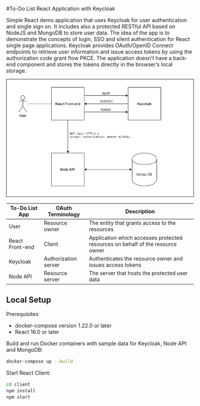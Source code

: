 #To-Do List React Application with Keycloak

Simple React demo application that uses Keycloak for user authentication and single sign on. It includes also a protected RESTful API based on NodeJS and MongoDB to store user data. The idea of the app is to demonstrate the concepts of login, SSO and silent authentication for React single page applications. Keycloak provides OAuth/OpenID Connect endpoints to retrieve user information and issue access tokens by using the authorization code grant flow PKCE. The application doesn’t have a back-end component and stores the tokens directly in the browser’s local storage.

![alt text](doc/Diagram.png)


| To-Do List App  | OAuth Terminology    | Description                                                                    |
|-----------------|----------------------|--------------------------------------------------------------------------------|
| User            | Resource owner       | The entity that grants access to the resources                                 |
| React Front-end | Client               | Application which accesses protected resources on behalf of the resource owner |
| Keycloak        | Authorization server | Authenticates the resource owner and issues access tokens                      |
| Node API        | Resource server      | The server that hosts the protected user data                                  |

## Local Setup
Prerequisites
* docker-compose version 1.22.0 or later
* React 16.0 or later

Build and run Docker containers with sample data for Keycloak, Node API and MongoDB:
```bash
docker-compose up --build
```

Start React Client:
```bash
cd client
npm install
npm start
```
